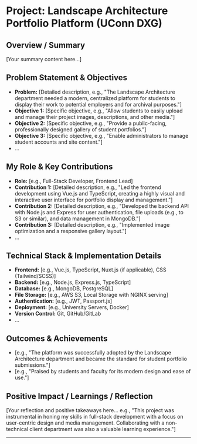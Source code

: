 # Project: Landscape Architecture Portfolio Platform (UConn DXG)

<!-- 
This template helps structure your portfolio information for the AI chatbot.
This is for a specific project completed at UConn Digital Experience Group.
-->

## Overview / Summary

<!-- 
Provide a brief overview of the Landscape Architecture project.
Example: "This project for UConn's Landscape Architecture department involved creating a dynamic web platform for students to showcase their design portfolios. It replaced a manual process with an elegant, easy-to-update digital solution."
-->

[Your summary content here...]

## Problem Statement & Objectives

<!--
Describe the problem the project aimed to solve and the main objectives.
-->

*   **Problem:** [Detailed description, e.g., "The Landscape Architecture department needed a modern, centralized platform for students to display their work to potential employers and for archival purposes."]
*   **Objective 1:** [Specific objective, e.g., "Allow students to easily upload and manage their project images, descriptions, and other media."]
*   **Objective 2:** [Specific objective, e.g., "Provide a public-facing, professionally designed gallery of student portfolios."]
*   **Objective 3:** [Specific objective, e.g., "Enable administrators to manage student accounts and site content."]
*   ...

## My Role & Key Contributions

<!--
Describe your specific role and contributions to this project.
-->

*   **Role:** [e.g., Full-Stack Developer, Frontend Lead]
*   **Contribution 1:** [Detailed description, e.g., "Led the frontend development using Vue.js and TypeScript, creating a highly visual and interactive user interface for portfolio display and management."]
*   **Contribution 2:** [Detailed description, e.g., "Developed the backend API with Node.js and Express for user authentication, file uploads (e.g., to S3 or similar), and data management in MongoDB."]
*   **Contribution 3:** [Detailed description, e.g., "Implemented image optimization and a responsive gallery layout."]
*   ...

## Technical Stack & Implementation Details

<!--
List the key technologies used for this project.
-->

*   **Frontend:** [e.g., Vue.js, TypeScript, Nuxt.js (if applicable), CSS (Tailwind/SCSS)]
*   **Backend:** [e.g., Node.js, Express.js, TypeScript]
*   **Database:** [e.g., MongoDB, PostgreSQL]
*   **File Storage:** [e.g., AWS S3, Local Storage with NGINX serving]
*   **Authentication:** [e.g., JWT, Passport.js]
*   **Deployment:** [e.g., University Servers, Docker]
*   **Version Control:** Git, GitHub/GitLab
*   ...

## Outcomes & Achievements

<!--
Highlight the final outcomes and any notable achievements.
-->

*   [e.g., "The platform was successfully adopted by the Landscape Architecture department and became the standard for student portfolio submissions."]
*   [e.g., "Praised by students and faculty for its modern design and ease of use."]

## Positive Impact / Learnings / Reflection

<!--
Reflect on this project.
-->

[Your reflection and positive takeaways here... e.g., "This project was instrumental in honing my skills in full-stack development with a focus on user-centric design and media management. Collaborating with a non-technical client department was also a valuable learning experience."]

--- 